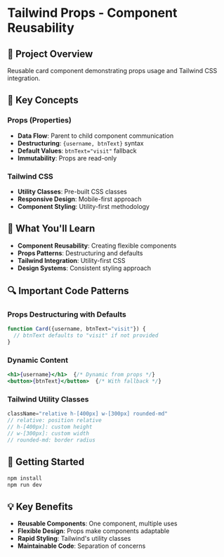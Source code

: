 # Tailwind Props - Component Reusability

## 🎯 Project Overview
Reusable card component demonstrating props usage and Tailwind CSS integration.

## 🔑 Key Concepts

### Props (Properties)
- **Data Flow**: Parent to child component communication
- **Destructuring**: `{username, btnText}` syntax
- **Default Values**: `btnText="visit"` fallback
- **Immutability**: Props are read-only

### Tailwind CSS
- **Utility Classes**: Pre-built CSS classes
- **Responsive Design**: Mobile-first approach
- **Component Styling**: Utility-first methodology

## 📝 What You'll Learn

- **Component Reusability**: Creating flexible components
- **Props Patterns**: Destructuring and defaults
- **Tailwind Integration**: Utility-first CSS
- **Design Systems**: Consistent styling approach

## 🔍 Important Code Patterns

### Props Destructuring with Defaults
```jsx
function Card({username, btnText="visit"}) {
  // btnText defaults to "visit" if not provided
}
```

### Dynamic Content
```jsx
<h1>{username}</h1>  {/* Dynamic from props */}
<button>{btnText}</button>  {/* With fallback */}
```

### Tailwind Utility Classes
```jsx
className="relative h-[400px] w-[300px] rounded-md"
// relative: position relative
// h-[400px]: custom height
// w-[300px]: custom width  
// rounded-md: border radius
```

## 🚀 Getting Started

```bash
npm install
npm run dev
```

## 💡 Key Benefits

- **Reusable Components**: One component, multiple uses
- **Flexible Design**: Props make components adaptable
- **Rapid Styling**: Tailwind's utility classes
- **Maintainable Code**: Separation of concerns